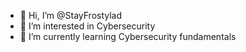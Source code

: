 - 👋 Hi, I’m @StayFrostylad
- 👀 I’m interested in Cybersecurity
- 🌱 I’m currently learning Cybersecurity fundamentals

<!---
StayFrostylad/StayFrostylad is a ✨ special ✨ repository because its `README.md` (this file) appears on your GitHub profile.
You can click the Preview link to take a look at your changes.
--->
